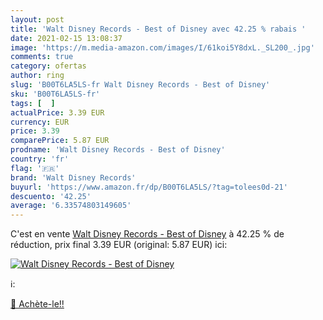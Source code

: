 ```yaml
---
layout: post
title: 'Walt Disney Records - Best of Disney avec 42.25 % rabais '
date: 2021-02-15 13:08:37
image: 'https://m.media-amazon.com/images/I/61koi5Y8dxL._SL200_.jpg'
comments: true
category: ofertas
author: ring
slug: 'B00T6LA5LS-fr Walt Disney Records - Best of Disney'
sku: 'B00T6LA5LS-fr'
tags: [  ]
actualPrice: 3.39 EUR
currency: EUR
price: 3.39
comparePrice: 5.87 EUR
prodname: 'Walt Disney Records - Best of Disney'
country: 'fr'
flag: '🇫🇷'
brand: 'Walt Disney Records'
buyurl: 'https://www.amazon.fr/dp/B00T6LA5LS/?tag=tolees0d-21'
descuento: '42.25'
average: '6.33574803149605'
---
```


C'est en vente [Walt Disney Records - Best of Disney](https://www.amazon.fr/dp/B00T6LA5LS/?tag=tolees0d-21)  à  42.25 % de réduction, prix final  3.39 EUR (original: 5.87 EUR) ici:

[![Walt Disney Records - Best of Disney](https://m.media-amazon.com/images/I/61koi5Y8dxL._SL200_.jpg)](https://www.amazon.fr/dp/B00T6LA5LS/?tag=tolees0d-21)

ℹ️:


[🛒 Achète-le!!](https://www.amazon.fr/dp/B00T6LA5LS/?tag=tolees0d-21)

